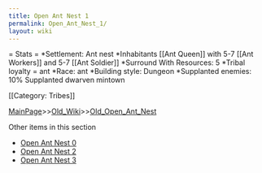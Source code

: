 ```yaml
---
title: Open Ant Nest 1
permalink: Open_Ant_Nest_1/
layout: wiki
---
```

= Stats =
*Settlement: Ant nest
*Inhabitants [[Ant Queen]] with 5-7 [[Ant Workers]] and 5-7 [[Ant Soldier]]
*Surround With Resources: 5
*Tribal loyalty = ant
*Race: ant
*Building style: Dungeon 
*Supplanted enemies: 10% Supplanted dwarven mintown 

[[Category: Tribes]]

[MainPage](/keeperrl_wiki/ "wikilink")>>[Old_Wiki](/keeperrl_wiki/Old_Wiki "wikilink")>>[Old_Open_Ant_Nest](/keeperrl_wiki/Old_Open_Ant_Nest "wikilink")

Other items in this section
-    [Open Ant Nest 0](/keeperrl_wiki/Open_Ant_Nest_0 "wikilink")
-    [Open Ant Nest 2](/keeperrl_wiki/Open_Ant_Nest_2 "wikilink")
-    [Open Ant Nest 3](/keeperrl_wiki/Open_Ant_Nest_3 "wikilink")

